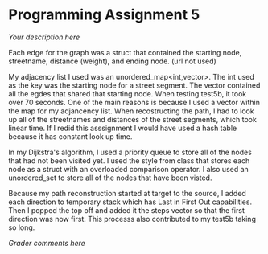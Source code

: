Programming Assignment 5
========================

_Your description here_

Each edge for the graph was a struct that contained the starting node, streetname, distance (weight), and ending node. (url not used)

My adjacency list I used was an unordered_map<int,vector<struct edge>>. The int used as the key was the starting node for 
a street segment. The vector contained all the egdes that shared that starting node. 
When testing test5b, it took over 70 seconds. One of the main reasons is because I used a vector within the map for my adjancency list. 
When recostructing the path, I had to look up all of the streetnames and distances of the street segments, which took linear time.
If I redid this asssignment I would have used a hash table because it has constant look up time. 

In my Dijkstra's algorithm, I used a priority queue to store all of the nodes that had not been visited yet.
I used the style from class that stores each node as a struct with an overloaded comparison operator. 
I also used an unordered_set to store all of the nodes that have been visted.

Because my path reconstruction started at target to the source, I added each direction to temporary stack which has
Last in First Out capabilities. Then I popped the top off and added it the steps vector so that the first direction
was now first. This processs also contributed to my test5b taking so long.

_Grader comments here_
